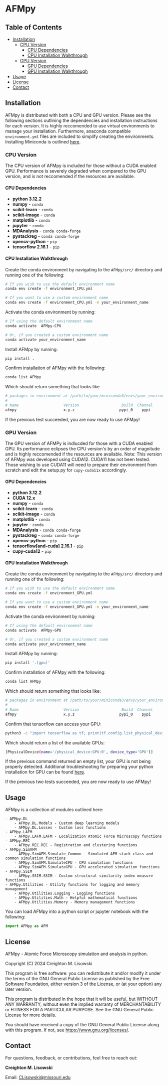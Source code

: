 # AFMpy

## Table of Contents
- [Installation](#installation)
    - [CPU Version](#cpu-version)
        - [CPU Dependencies](#cpu-dependencies)
        - [CPU Installation Walkthrough](#cpu-installation-walkthrough)
    - [GPU Version](#gpu-version)
        - [GPU Dependencies](#gpu-dependencies)
        - [GPU Installation Walkthrough](#gpu-installation-walkthrough)
- [Usage](#usage)
- [License](#license)
- [Contact](#contact)


## Installation
AFMpy is distributed with both a CPU and GPU version. Please see the following sections outlining the dependencies and installation instructions for each version. It is highly reccomended to use virtual environments to manage your installation. Furthermore, anaconda compatible ```environment.yml``` files are included to simplify creating the environments. Installing Miniconda is outlined [here](https://docs.anaconda.com/miniconda/install/).

### CPU Version
The CPU version of AFMpy is included for those without a CUDA enabled GPU. Performance is severely degraded when compared to the GPU version, and is not reccomended if the resources are available.

#### CPU Dependencies
- **python 3.12.2**
- **numpy** - ```conda```
- **scikit-learn** - ```conda```
- **scikit-image** - ```conda```
- **matplotlib** - ```conda```
- **jupyter** - ```conda```
- **MDAnalysis** - ```conda conda-forge```
- **pystackreg** - ```conda conda-forge```
- **opencv-python** - ```pip```
- **tensorflow 2.16.1** - ```pip```

#### CPU Installation Walkthrough
Create the conda environment by navigating to the `AFMpy/src/` directory and running one of the following:

```bash
# If you wish to use the default environment name
conda env create -f environment_CPU.yml

# If you want to use a custom environment name
conda env create -f environment_CPU.yml -n your_environment_name
```

Activate the conda environment by running:

```bash
# If using the default environment name
conda activate  AFMpy-CPU

# Or, if you created a custom environment name
conda activate your_environment_name
```

Install AFMpy by running:
```bash
pip install .
```

Confirm installation of AFMpy with the following:
```bash
conda list AFMpy
```

Which should return something that looks like
```bash
# packages in environment at /path/to/your/miniconda3/envs/your_environment_name:
#
# Name                    Version                   Build  Channel
afmpy                     x.y.z                    pypi_0    pypi
```

If the previous test succeeded, you are now ready to use AFMpy!

### GPU Version
The GPU version of AFMPy is indlucded for those with a CUDA enabled GPU. Its performance eclipses the CPU version's by an order of magnitude and is highly reccomended if the resources are available.
Note: This version of AFMpy was developed using CUDA12. CUDA11 has not been tested. Those wishing to use CUDA11 will need to prepare their environment from scratch and edit the setup.py for `cupy-cuda11x` accordingly.

#### GPU Dependencies
- **python 3.12.2**
- **CUDA 12.x**
- **numpy** - ```conda```
- **scikit-learn** - ```conda```
- **scikit-image** - ```conda```
- **matplotlib** - ```conda```
- **jupyter** - ```conda```
- **MDAnalysis** - ```conda conda-forge```
- **pystackreg** - ```conda conda-forge```
- **opencv-python** - ```pip```
- **tensorflow[and-cuda] 2.16.1** - ```pip```
- **cupy-cuda12** - ```pip```

#### GPU Installation Walkthrough
Create the conda environment by navigating to the `AFMpy/src/` directory and running one of the following:
```bash
# If you wish to use the default environment name
conda env create -f environment_GPU.yml

# If you want to use a custom environment name
conda env create -f environment_GPU.yml -n your_environment_name
```

Activate the conda environment by running:
```bash
# If using the default environment name
conda activate  AFMpy-GPU

# Or, if you created a custom environment name
conda activate your_environment_name
```

Install AFMpy by running:
```bash
pip install '.[gpu]'
```

Confirm installation of AFMpy with the following:
```bash
conda list AFMpy
```

Which should return something that looks like:
```bash
# packages in environment at /path/to/your/miniconda3/envs/your_environment_name:
#
# Name                    Version                   Build  Channel
afmpy                     x.y.z                    pypi_0    pypi
```

Confirm that tensorflow can access your GPU:
```bash
python3 -c "import tensorflow as tf; print(tf.config.list_physical_devices('GPU'))"
```

Which should return a list of the available GPUs:
```bash
[PhysicalDevice(name='/physical_device:GPU:0', device_type='GPU')]
```

If the previous command returned an empty list, your GPU is not being properly detected. Additional troubleshooting for preparing your python installation for GPU can be found [here](https://www.tensorflow.org/install/pip).

If the previous two tests succeeded, you are now ready to use AFMpy!

## Usage
AFMpy is a collection of modules outlined here:

```project
- AFMpy.DL
    - AFMpy.DL.Models - Custom deep learning models
    - AFMpy.DL.Losses - Custom loss functions
- AFMpy.LAFM
    - AFMpy.LAFM.LAFM - Localization Atomic Force Microscopy functions
- AFMpy.REC
    - AFMpy.REC.REC - Registration and clustering functions
- AFMpy.SimAFM
    - AFMpy.SimAFM.Simulate_Common - Simulated AFM stack class and common simulation functions
    - AFMpy.SimAFM.SimulateCPU - CPU simulation functions
    - AFMpy.SimAFM.SimulateGPU - GPU accelerated simulation functions
- AFMpy.SSIM
    - AFMpy.SSIM.SSIM - Custom structural similarity index measure functions
- AFMpy.Utilities - Utility functions for logging and memory management
    - AFMpy.Utilities.Logging - Logging functions
    - AFMpy.Utilities.Math - Helpful mathematical functions
    - AFMpy.Utilities.Memory - Memory management functions
```
You can load AFMpy into a python script or jupyter notebook with the following:
```python
import AFMpy as AFM
```

## License
AFMpy - Atomic Force Microscopy simulation and analysis in python.

Copyright (C) 2024  Creighton M. Lisowski

This program is free software: you can redistribute it and/or modify it under the terms of the GNU General Public License as published by the Free Software Foundation, either version 3 of the License, or (at your option) any later version.

This program is distributed in the hope that it will be useful, but WITHOUT ANY WARRANTY; without even the implied warranty of MERCHANTABILITY or FITNESS FOR A PARTICULAR PURPOSE.  See the GNU General Public License for more details.

You should have received a copy of the GNU General Public License along with this program.  If not, see <https://www.gnu.org/licenses/>.

## Contact
For questions, feedback, or contributions, feel free to reach out:

**Creighton M. Lisowski**

Email: CLisowski@missouri.edu